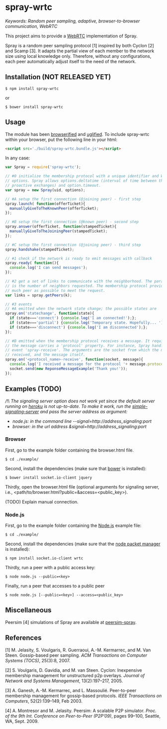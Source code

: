 # spray-wrtc

<i>Keywords: Random peer sampling, adaptive, browser-to-browser communication,
WebRTC</i>

This project aims to provide a [WebRTC](http://www.webrtc.org) implementation of
Spray.

Spray is a random peer sampling protocol [1] inspired by both Cyclon [2] and
Scamp [3]. It adapts the partial view of each member to the network size using
local knowledge only. Therefore, without any configurations, each peer
automatically adjust itself to the need of the network.

## Installation (NOT RELEASED YET)

```
$ npm install spray-wrtc
```
or
```
$ bower install spray-wrtc
```

## Usage

The module has been [browserified](http://browserify.org) and
[uglified](https://github.com/mishoo/UglifyJS). To include spray-wrtc within your
browser, put the following line in your html:
```html
<script src='./build/spray-wrtc.bundle.js'></script>
```
In any case:
```javascript
var Spray = require('spray-wrtc');

// #0 initialize the membership protocol with a unique identifier and WebRTC
// options. Spray allows options.deltatime (interval of time between the
// proactive exchanges) and option.timeout.
var spray = new Spray(uid, options);

// #A setup the first connection (@joining peer) - first step
spray.launch( function(offerTicket){
  manuallyGiveToTheKnownPeer(offerTicket);
});

// #B setup the first connection (@known peer) - second step
spray.answer(offerTicket, function(stampedTicket){
  manuallyGiveToTheJoiningPeer(stampedTicket);
});

// #C setup the first connection (@joining peer) - third step
spray.handshake(stampedTicket);

// #1 check if the network is ready to emit messages with callback
spray.ready( function(){
  console.log('I can send messages');
});

// #2 get a set of links to communicate with the neighborhood. The parameter k
// is the number of neighbors requested. The membership protocol provides as
// much peer as possible to meet the request.
var links = spray.getPeers(k);

// #3 events
// #A emitted when the network state change; the possible states are 
spray.on('statechange', function(state){
  if (state==='connect') {console.log('I am connected!');};
  if (state==='partial') {console.log('Temporary state. Hopefully... ');};
  if (state==='disconnect') {console.log('I am disconnected');};
});

// #B emitted when the membership protocol receives a message. It requires that
// the message carries a 'protocol' property. For instance, Spray handles the
// event 'spray-receive'. The arguments are the socket from which the message is
// received, and the message itself.
spray.on('<protocol_name>-receive', function(socket, message){
  console.log('I received a message for the protocol '+ message.protocol);
  socket.send(new ReponseMessageExample('Thank you!'));
});
```

## Examples (TODO)

<i>/!\ The signaling server option does not work yet since the default server
running on [heroku](https://www.heroku.com) is not up-to-date.  To make it work,
run the
[simple-signaling-server](https://github.com/Chat-Wane/simple-signaling-server.git)
and pass the server address as argument:
* node.js: in the command line --signal=http://address_signaling:port
* browser: in the url address &signal=http://address_signaling:port
</i>

### Browser

First, go to the example folder containing the browser.html file.
```
$ cd ./example/
```

Second, install the dependencies (make sure that [bower](http://bower.io) is
installed):
```
$ bower install socket.io-client jquery
```

Thirdly, open the browser.html file (optional arguments for signaling server,
i.e., <path/to/browser.html?public=<key>&access=<public_key>).

(TODO) Explain manual connection.


### Node.js

First, go to the example folder containing the [Node.js](http://nodejs.org)
example file:
```
$ cd ./example/
```

Second, install the dependencies (make sure that the [node packet
manager](https://www.npmjs.com) is installed):
```
$ npm install socket.io-client wrtc
```

Thirdly, run a peer with a public access key:
```
$ node node.js --public=<key>
```

Finally, run a peer that accesses to a public peer
```
$ node node.js [--public=<key>] --access=<public_key>
```

## Miscellaneous

Peersim [4] simulations of Spray are available at
[peersim-spray](https://github.com/justayak/peersim-spray).

## References

[1] M. Jelasity, S. Voulgaris, R. Guerraoui, A.-M. Kermarrec, and M. Van
Steen. Gossip-based peer sampling. <i>ACM Transactions on Computer Systems
(TOCS)</i>, 25(3):8, 2007.

[2] S. Voulgaris, D. Gavidia, and M. van Steen. Cyclon: Inexpensive membership
management for unstructured p2p overlays. <i>Journal of Network and Systems
Management</i>, 13(2):197–217, 2005.

[3] A. Ganesh, A.-M. Kermarrec, and L. Massoulié. Peer-to-peer membership
management for gossip-based protocols. <i>IEEE Transactions on Computers</i>,
52(2):139–149, Feb 2003.

[4] A. Montresor and M. Jelasity. Peersim: A scalable P2P simulator. <i>Proc. of
the 9th Int. Conference on Peer-to-Peer (P2P’09)</i>, pages 99–100, Seattle, WA,
Sept. 2009.